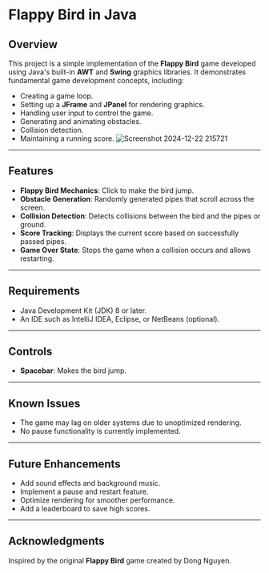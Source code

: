 # Flappy Bird in Java

## Overview
This project is a simple implementation of the **Flappy Bird** game developed using Java's built-in **AWT** and **Swing** graphics libraries. It demonstrates fundamental game development concepts, including:
- Creating a game loop.
- Setting up a **JFrame** and **JPanel** for rendering graphics.
- Handling user input to control the game.
- Generating and animating obstacles.
- Collision detection.
- Maintaining a running score.
![Screenshot 2024-12-22 215721](https://github.com/user-attachments/assets/85744b30-a648-4759-bc22-9a18ac38310e)

---

## Features
- **Flappy Bird Mechanics**: Click to make the bird jump.
- **Obstacle Generation**: Randomly generated pipes that scroll across the screen.
- **Collision Detection**: Detects collisions between the bird and the pipes or ground.
- **Score Tracking**: Displays the current score based on successfully passed pipes.
- **Game Over State**: Stops the game when a collision occurs and allows restarting.

---

## Requirements
- Java Development Kit (JDK) 8 or later.
- An IDE such as IntelliJ IDEA, Eclipse, or NetBeans (optional).

---

## Controls
- **Spacebar**: Makes the bird jump.

---



## Known Issues
- The game may lag on older systems due to unoptimized rendering.
- No pause functionality is currently implemented.

---

## Future Enhancements
- Add sound effects and background music.
- Implement a pause and restart feature.
- Optimize rendering for smoother performance.
- Add a leaderboard to save high scores.
---

## Acknowledgments
Inspired by the original **Flappy Bird** game created by Dong Nguyen.

